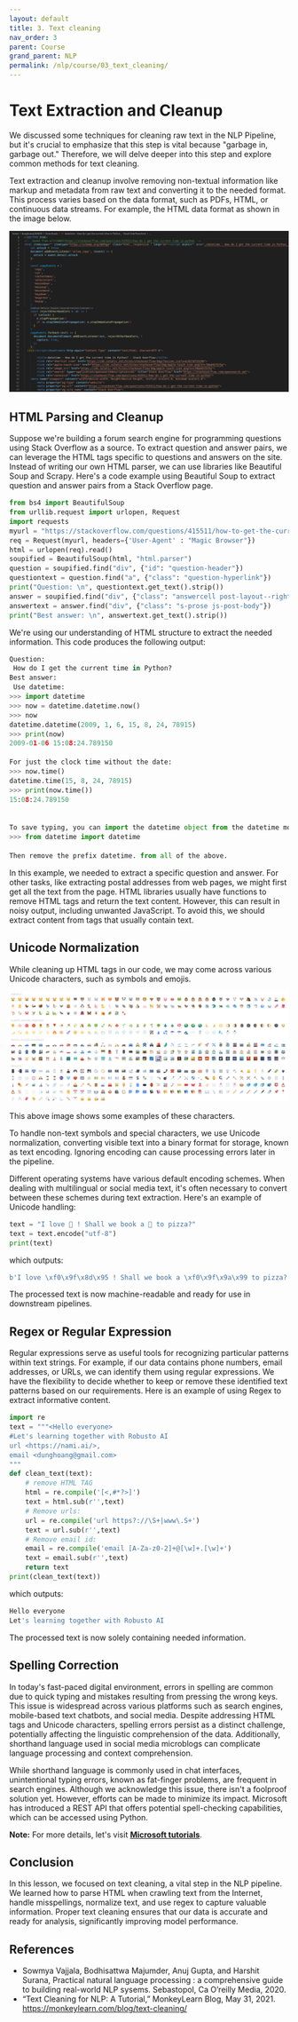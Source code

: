 ```yaml
---
layout: default
title: 3. Text cleaning
nav_order: 3
parent: Course
grand_parent: NLP
permalink: /nlp/course/03_text_cleaning/
---
```


# Text Extraction and Cleanup
We discussed some techniques for cleaning raw text in the NLP Pipeline, but it's crucial to emphasize that this step is vital because "garbage in, garbage out." Therefore, we will delve deeper into this step and explore common methods for text cleaning.

Text extraction and cleanup involve removing non-textual information like markup and metadata from raw text and converting it to the needed format. This process varies based on the data format, such as PDFs, HTML, or continuous data streams. For example, the HTML data format as shown in the image below.

![](images/html.png)

## HTML Parsing and Cleanup
Suppose we're building a forum search engine for programming questions using Stack Overflow as a source. To extract question and answer pairs, we can leverage the HTML tags specific to questions and answers on the site. Instead of writing our own HTML parser, we can use libraries like Beautiful Soup and Scrapy. Here's a code example using Beautiful Soup to extract question and answer pairs from a Stack Overflow page.

```python
from bs4 import BeautifulSoup
from urllib.request import urlopen, Request
import requests
myurl = "https://stackoverflow.com/questions/415511/how-to-get-the-current-time-in-python"
req = Request(myurl, headers={'User-Agent' : "Magic Browser"}) 
html = urlopen(req).read()
soupified = BeautifulSoup(html, "html.parser")
question = soupified.find("div", {"id": "question-header"})
questiontext = question.find("a", {"class": "question-hyperlink"})
print("Question: \n", questiontext.get_text().strip())
answer = soupified.find("div", {"class": "answercell post-layout--right"})
answertext = answer.find("div", {"class": "s-prose js-post-body"})
print("Best answer: \n", answertext.get_text().strip())
```

We're using our understanding of HTML structure to extract the needed information. This code produces the following output:

```python
Question: 
 How do I get the current time in Python?
Best answer: 
 Use datetime:
>>> import datetime
>>> now = datetime.datetime.now()
>>> now
datetime.datetime(2009, 1, 6, 15, 8, 24, 78915)
>>> print(now)
2009-01-06 15:08:24.789150

For just the clock time without the date:
>>> now.time()
datetime.time(15, 8, 24, 78915)
>>> print(now.time())
15:08:24.789150


To save typing, you can import the datetime object from the datetime module:
>>> from datetime import datetime

Then remove the prefix datetime. from all of the above.
```

In this example, we needed to extract a specific question and answer. For other tasks, like extracting postal addresses from web pages, we might first get all the text from the page. HTML libraries usually have functions to remove HTML tags and return the text content. However, this can result in noisy output, including unwanted JavaScript. To avoid this, we should extract content from tags that usually contain text.

## Unicode Normalization
While cleaning up HTML tags in our code, we may come across various Unicode characters, such as symbols and emojis. 

![](images/Icon.png)

This above image shows some examples of these characters.

To handle non-text symbols and special characters, we use Unicode normalization, converting visible text into a binary format for storage, known as text encoding. Ignoring encoding can cause processing errors later in the pipeline.

Different operating systems have various default encoding schemes. When dealing with multilingual or social media text, it's often necessary to convert between these schemes during text extraction. Here's an example of Unicode handling:

```python
text = "I love 🍕 ! Shall we book a 🚙 to pizza?"
text = text.encode("utf-8")
print(text)
```

which outputs:

```python
b'I love \xf0\x9f\x8d\x95 ! Shall we book a \xf0\x9f\x9a\x99 to pizza?'
```

The processed text is now machine-readable and ready for use in downstream pipelines.

## Regex or Regular Expression
Regular expressions serve as useful tools for recognizing particular patterns within text strings. For example, if our data contains phone numbers, email addresses, or URLs, we can identify them using regular expressions. We have the flexibility to decide whether to keep or remove these identified text patterns based on our requirements. Here is an example of using Regex to extract informative content.

```python
import re 
text = """<Hello everyone>  
#Let's learning together with Robusto AI
url <https://nami.ai/>,  
email <dunghoang@gmail.com> 
"""
def clean_text(text): 
    # remove HTML TAG 
    html = re.compile('[<,#*?>]') 
    text = html.sub(r'',text) 
    # Remove urls: 
    url = re.compile('url https?://\S+|www\.S+') 
    text = url.sub(r'',text) 
    # Remove email id: 
    email = re.compile('email [A-Za-z0-2]+@[\w]+.[\w]+') 
    text = email.sub(r'',text) 
    return text 
print(clean_text(text))
```

which outputs:

```python
Hello everyone  
Let's learning together with Robusto AI
```

The processed text is now solely containing needed information.

## Spelling Correction
In today's fast-paced digital environment, errors in spelling are common due to quick typing and mistakes resulting from pressing the wrong keys. This issue is widespread across various platforms such as search engines, mobile-based text chatbots, and social media. Despite addressing HTML tags and Unicode characters, spelling errors persist as a distinct challenge, potentially affecting the linguistic comprehension of the data. Additionally, shorthand language used in social media microblogs can complicate language processing and context comprehension.

While shorthand language is commonly used in chat interfaces, unintentional typing errors, known as fat-finger problems, are frequent in search engines. Although we acknowledge this issue, there isn't a foolproof solution yet. However, efforts can be made to minimize its impact. Microsoft has introduced a REST API that offers potential spell-checking capabilities, which can be accessed using Python.

**Note:** For more details, let's visit [**Microsoft tutorials**](https://learn.microsoft.com/en-us/previous-versions/azure/cognitive-services/Bing-Spell-Check/quickstarts/python).

## Conclusion

In this lesson, we focused on text cleaning, a vital step in the NLP pipeline. We learned how to parse HTML when crawling text from the Internet, handle misspellings, normalize text, and use regex to capture valuable information. Proper text cleaning ensures that our data is accurate and ready for analysis, significantly improving model performance.


## References

+ Sowmya Vajjala, Bodhisattwa Majumder, Anuj Gupta, and Harshit Surana, Practical natural language processing : a comprehensive guide to building real-world NLP sysems. Sebastopol, Ca O’reilly Media, 2020.
+ “Text Cleaning for NLP: A Tutorial,” MonkeyLearn Blog, May 31, 2021. https://monkeylearn.com/blog/text-cleaning/





